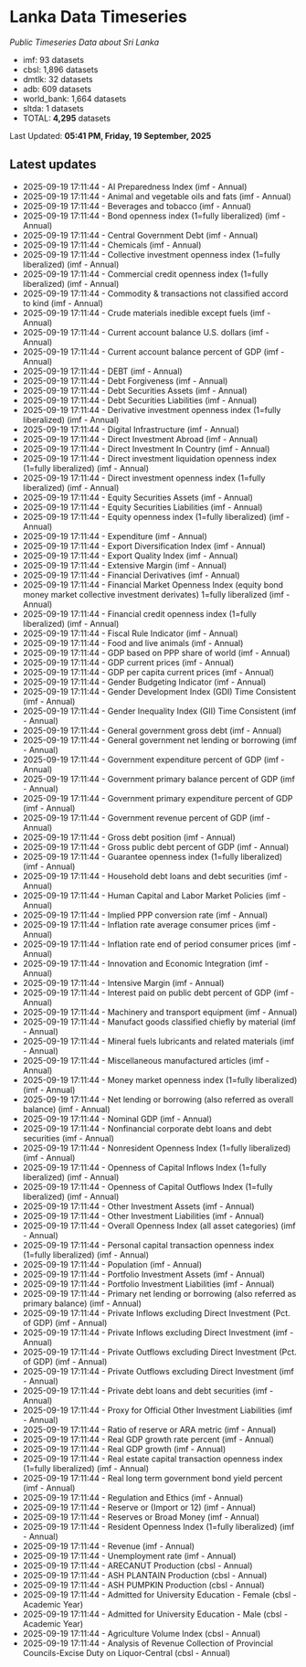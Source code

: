 # Lanka Data Timeseries
*Public Timeseries Data about Sri Lanka*

* imf: 93 datasets
* cbsl: 1,896 datasets
* dmtlk: 32 datasets
* adb: 609 datasets
* world_bank: 1,664 datasets
* sltda: 1 datasets
* TOTAL: **4,295** datasets

Last Updated: **05:41 PM, Friday, 19 September, 2025**

## Latest updates

* 2025-09-19 17:11:44 - AI Preparedness Index (imf - Annual)
* 2025-09-19 17:11:44 - Animal and vegetable oils and fats (imf - Annual)
* 2025-09-19 17:11:44 - Beverages and tobacco (imf - Annual)
* 2025-09-19 17:11:44 - Bond openness index (1=fully liberalized) (imf - Annual)
* 2025-09-19 17:11:44 - Central Government Debt (imf - Annual)
* 2025-09-19 17:11:44 - Chemicals (imf - Annual)
* 2025-09-19 17:11:44 - Collective investment openness index (1=fully liberalized) (imf - Annual)
* 2025-09-19 17:11:44 - Commercial credit openness index (1=fully liberalized) (imf - Annual)
* 2025-09-19 17:11:44 - Commodity & transactions not classified accord to kind (imf - Annual)
* 2025-09-19 17:11:44 - Crude materials inedible except fuels (imf - Annual)
* 2025-09-19 17:11:44 - Current account balance U.S. dollars (imf - Annual)
* 2025-09-19 17:11:44 - Current account balance percent of GDP (imf - Annual)
* 2025-09-19 17:11:44 - DEBT (imf - Annual)
* 2025-09-19 17:11:44 - Debt Forgiveness (imf - Annual)
* 2025-09-19 17:11:44 - Debt Securities Assets (imf - Annual)
* 2025-09-19 17:11:44 - Debt Securities Liabilities (imf - Annual)
* 2025-09-19 17:11:44 - Derivative investment openness index (1=fully liberalized) (imf - Annual)
* 2025-09-19 17:11:44 - Digital Infrastructure (imf - Annual)
* 2025-09-19 17:11:44 - Direct Investment Abroad (imf - Annual)
* 2025-09-19 17:11:44 - Direct Investment In Country (imf - Annual)
* 2025-09-19 17:11:44 - Direct investment liquidation openness index (1=fully liberalized) (imf - Annual)
* 2025-09-19 17:11:44 - Direct investment openness index (1=fully liberalized) (imf - Annual)
* 2025-09-19 17:11:44 - Equity Securities Assets (imf - Annual)
* 2025-09-19 17:11:44 - Equity Securities Liabilities (imf - Annual)
* 2025-09-19 17:11:44 - Equity openness index (1=fully liberalized) (imf - Annual)
* 2025-09-19 17:11:44 - Expenditure (imf - Annual)
* 2025-09-19 17:11:44 - Export Diversification Index (imf - Annual)
* 2025-09-19 17:11:44 - Export Quality Index (imf - Annual)
* 2025-09-19 17:11:44 - Extensive Margin (imf - Annual)
* 2025-09-19 17:11:44 - Financial Derivatives (imf - Annual)
* 2025-09-19 17:11:44 - Financial Market Openness Index (equity bond money market collective investment derivates) 1=fully liberalized (imf - Annual)
* 2025-09-19 17:11:44 - Financial credit openness index (1=fully liberalized) (imf - Annual)
* 2025-09-19 17:11:44 - Fiscal Rule Indicator (imf - Annual)
* 2025-09-19 17:11:44 - Food and live animals (imf - Annual)
* 2025-09-19 17:11:44 - GDP based on PPP share of world (imf - Annual)
* 2025-09-19 17:11:44 - GDP current prices (imf - Annual)
* 2025-09-19 17:11:44 - GDP per capita current prices (imf - Annual)
* 2025-09-19 17:11:44 - Gender Budgeting Indicator (imf - Annual)
* 2025-09-19 17:11:44 - Gender Development Index (GDI) Time Consistent (imf - Annual)
* 2025-09-19 17:11:44 - Gender Inequality Index (GII) Time Consistent (imf - Annual)
* 2025-09-19 17:11:44 - General government gross debt (imf - Annual)
* 2025-09-19 17:11:44 - General government net lending or borrowing (imf - Annual)
* 2025-09-19 17:11:44 - Government expenditure percent of GDP (imf - Annual)
* 2025-09-19 17:11:44 - Government primary balance percent of GDP (imf - Annual)
* 2025-09-19 17:11:44 - Government primary expenditure percent of GDP (imf - Annual)
* 2025-09-19 17:11:44 - Government revenue percent of GDP (imf - Annual)
* 2025-09-19 17:11:44 - Gross debt position (imf - Annual)
* 2025-09-19 17:11:44 - Gross public debt percent of GDP (imf - Annual)
* 2025-09-19 17:11:44 - Guarantee openness index (1=fully liberalized) (imf - Annual)
* 2025-09-19 17:11:44 - Household debt loans and debt securities (imf - Annual)
* 2025-09-19 17:11:44 - Human Capital and Labor Market Policies (imf - Annual)
* 2025-09-19 17:11:44 - Implied PPP conversion rate (imf - Annual)
* 2025-09-19 17:11:44 - Inflation rate average consumer prices (imf - Annual)
* 2025-09-19 17:11:44 - Inflation rate end of period consumer prices (imf - Annual)
* 2025-09-19 17:11:44 - Innovation and Economic Integration (imf - Annual)
* 2025-09-19 17:11:44 - Intensive Margin (imf - Annual)
* 2025-09-19 17:11:44 - Interest paid on public debt percent of GDP (imf - Annual)
* 2025-09-19 17:11:44 - Machinery and transport equipment (imf - Annual)
* 2025-09-19 17:11:44 - Manufact goods classified chiefly by material (imf - Annual)
* 2025-09-19 17:11:44 - Mineral fuels lubricants and related materials (imf - Annual)
* 2025-09-19 17:11:44 - Miscellaneous manufactured articles (imf - Annual)
* 2025-09-19 17:11:44 - Money market openness index (1=fully liberalized) (imf - Annual)
* 2025-09-19 17:11:44 - Net lending or borrowing (also referred as overall balance) (imf - Annual)
* 2025-09-19 17:11:44 - Nominal GDP (imf - Annual)
* 2025-09-19 17:11:44 - Nonfinancial corporate debt loans and debt securities (imf - Annual)
* 2025-09-19 17:11:44 - Nonresident Openness Index (1=fully liberalized) (imf - Annual)
* 2025-09-19 17:11:44 - Openness of Capital Inflows Index (1=fully liberalized) (imf - Annual)
* 2025-09-19 17:11:44 - Openness of Capital Outflows Index (1=fully liberalized) (imf - Annual)
* 2025-09-19 17:11:44 - Other Investment Assets (imf - Annual)
* 2025-09-19 17:11:44 - Other Investment Liabilities (imf - Annual)
* 2025-09-19 17:11:44 - Overall Openness Index (all asset categories) (imf - Annual)
* 2025-09-19 17:11:44 - Personal capital transaction openness index (1=fully liberalized) (imf - Annual)
* 2025-09-19 17:11:44 - Population (imf - Annual)
* 2025-09-19 17:11:44 - Portfolio Investment Assets (imf - Annual)
* 2025-09-19 17:11:44 - Portfolio Investment Liabilities (imf - Annual)
* 2025-09-19 17:11:44 - Primary net lending or borrowing (also referred as primary balance) (imf - Annual)
* 2025-09-19 17:11:44 - Private Inflows excluding Direct Investment (Pct. of GDP) (imf - Annual)
* 2025-09-19 17:11:44 - Private Inflows excluding Direct Investment (imf - Annual)
* 2025-09-19 17:11:44 - Private Outflows excluding Direct Investment (Pct. of GDP) (imf - Annual)
* 2025-09-19 17:11:44 - Private Outflows excluding Direct Investment (imf - Annual)
* 2025-09-19 17:11:44 - Private debt loans and debt securities (imf - Annual)
* 2025-09-19 17:11:44 - Proxy for Official Other Investment Liabilities (imf - Annual)
* 2025-09-19 17:11:44 - Ratio of reserve or ARA metric (imf - Annual)
* 2025-09-19 17:11:44 - Real GDP growth rate percent (imf - Annual)
* 2025-09-19 17:11:44 - Real GDP growth (imf - Annual)
* 2025-09-19 17:11:44 - Real estate capital transaction openness index (1=fully liberalized) (imf - Annual)
* 2025-09-19 17:11:44 - Real long term government bond yield percent (imf - Annual)
* 2025-09-19 17:11:44 - Regulation and Ethics (imf - Annual)
* 2025-09-19 17:11:44 - Reserve or (Import or 12) (imf - Annual)
* 2025-09-19 17:11:44 - Reserves or Broad Money (imf - Annual)
* 2025-09-19 17:11:44 - Resident Openness Index (1=fully liberalized) (imf - Annual)
* 2025-09-19 17:11:44 - Revenue (imf - Annual)
* 2025-09-19 17:11:44 - Unemployment rate (imf - Annual)
* 2025-09-19 17:11:44 - ARECANUT Production (cbsl - Annual)
* 2025-09-19 17:11:44 - ASH PLANTAIN Production (cbsl - Annual)
* 2025-09-19 17:11:44 - ASH PUMPKIN Production (cbsl - Annual)
* 2025-09-19 17:11:44 - Admitted for University Education - Female (cbsl - Academic Year)
* 2025-09-19 17:11:44 - Admitted for University Education - Male (cbsl - Academic Year)
* 2025-09-19 17:11:44 - Agriculture Volume Index (cbsl - Annual)
* 2025-09-19 17:11:44 - Analysis of Revenue Collection of Provincial Councils-Excise Duty on Liquor-Central (cbsl - Annual)